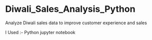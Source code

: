 # Diwali_Sales_Analysis_Python
Analyze Diwali sales data to improve customer experience and sales

I Used :- 
        Python
        jupyter notebook

